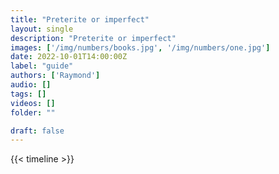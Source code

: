 ```yaml
---
title: "Preterite or imperfect"
layout: single
description: "Preterite or imperfect"
images: ['/img/numbers/books.jpg', '/img/numbers/one.jpg']
date: 2022-10-01T14:00:00Z
label: "guide"
authors: ['Raymond']
audio: []
tags: []
videos: []
folder: ""

draft: false
---
```



{{< timeline >}}